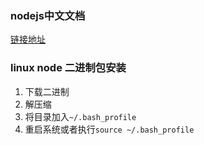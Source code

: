 ### nodejs中文文档
[链接地址](https://github.com/DavidCai1993/nodejs-api-doc)

### linux node 二进制包安装
1. 下载二进制
2. 解压缩
3. 将目录加入`~/.bash_profile`
4. 重启系统或者执行`source ~/.bash_profile`

